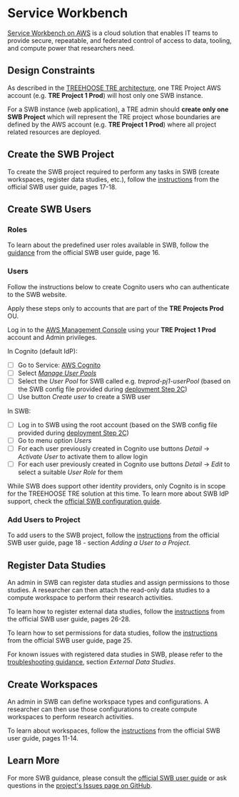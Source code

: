 # Service Workbench

[Service Workbench on AWS](https://aws.amazon.com/government-education/research-and-technical-computing/service-workbench/)
 is a cloud solution that enables IT teams to provide secure, repeatable, and federated control of access to data, tooling,
 and compute power that researchers need.

## Design Constraints

As described in the [TREEHOOSE TRE architecture](../architecture/Architecture.md), one TRE Project AWS account
 (e.g. **TRE Project 1 Prod**) will host only one SWB instance.

For a SWB instance (web application), a TRE admin should **create only one SWB Project** which will represent the TRE project
 whose boundaries are defined by the AWS account (e.g. **TRE Project 1 Prod**) where all project related resources are deployed.

## Create the SWB Project

To create the SWB project required to perform any tasks in SWB (create workspaces, register data studies, etc.), follow the
 [instructions](https://github.com/awslabs/service-workbench-on-aws/blob/v5.2.3/docs/Service_Workbench_User_Guide.pdf)
 from the official SWB user guide, pages 17-18.

## Create SWB Users

### Roles

To learn about the predefined user roles available in SWB, follow the
 [guidance](https://github.com/awslabs/service-workbench-on-aws/blob/v5.2.3/docs/Service_Workbench_User_Guide.pdf)
 from the official SWB user guide, page 16.

### Users

Follow the instructions below to create Cognito users who can authenticate to the SWB website.

Apply these steps only to accounts that are part of the **TRE Projects Prod** OU.

Log in to the [AWS Management Console](https://console.aws.amazon.com/) using your **TRE Project 1 Prod**
 account and Admin privileges.

In Cognito (default IdP):

- [ ] Go to Service: [AWS Cognito](https://eu-west-2.console.aws.amazon.com/cognito/home?region=eu-west-2)
- [ ] Select [*Manage User Pools*](https://eu-west-2.console.aws.amazon.com/cognito/users/?region=eu-west-2)
- [ ] Select the *User Pool* for SWB called e.g. *treprod-pj1-userPool* (based on the SWB config file provided during
 [deployment Step 2C](../../deployment/Step2-DeployServiceWorkbench.md))
- [ ] Use button *Create user* to create a SWB user

In SWB:

- [ ] Log in to SWB using the root account (based on the SWB config file provided during
 [deployment Step 2C](../../deployment/Step2-DeployServiceWorkbench.md))
- [ ] Go to menu option *Users*
- [ ] For each user previously created in Cognito use buttons *Detail* -> *Activate User* to activate them to allow login
- [ ] For each user previously created in Cognito use buttons *Detail* -> *Edit* to select a suitable *User Role* for them

While SWB does support other identity providers, only Cognito is in scope for the TREEHOOSE TRE solution at this time. To
learn more about SWB IdP support, check the
 [official SWB configuration guide](https://github.com/awslabs/service-workbench-on-aws/blob/v5.2.3/docs/Service_Workbench_Configuration_Guide.pdf).

### Add Users to Project

To add users to the SWB project, follow the
 [instructions](https://github.com/awslabs/service-workbench-on-aws/blob/v5.2.3/docs/Service_Workbench_User_Guide.pdf)
 from the official SWB user guide, page 18 - section *Adding a User to a Project*.

## Register Data Studies

An admin in SWB can register data studies and assign permissions to those studies. A researcher can then
 attach the read-only data studies to a compute workspace to perform their research activities.

To learn how to register external data studies, follow the
 [instructions](https://github.com/awslabs/service-workbench-on-aws/blob/v5.2.3/docs/Service_Workbench_User_Guide.pdf)
 from the official SWB user guide, pages 26-28.

To learn how to set permissions for data studies, follow the
 [instructions](https://github.com/awslabs/service-workbench-on-aws/blob/v5.2.3/docs/Service_Workbench_User_Guide.pdf)
 from the official SWB user guide, page 25.

For known issues with registered data studies in SWB, please refer to the
 [troubleshooting guidance](../troubleshooting/TroubleshootingRunbook.md), section *External Data Studies*.

## Create Workspaces

An admin in SWB can define workspace types and configurations. A researcher can then use those configurations to
 create compute workspaces to perform research activities.

To learn about workspaces, follow the
 [instructions](https://github.com/awslabs/service-workbench-on-aws/blob/v5.2.3/docs/Service_Workbench_User_Guide.pdf)
 from the official SWB user guide, pages 11-14.

## Learn More

For more SWB guidance, please consult the
 [official SWB user guide](https://github.com/awslabs/service-workbench-on-aws/blob/v5.2.3/docs/Service_Workbench_User_Guide.pdf)
 or ask questions in the [project's Issues page on GitHub](https://github.com/awslabs/service-workbench-on-aws/issues).
